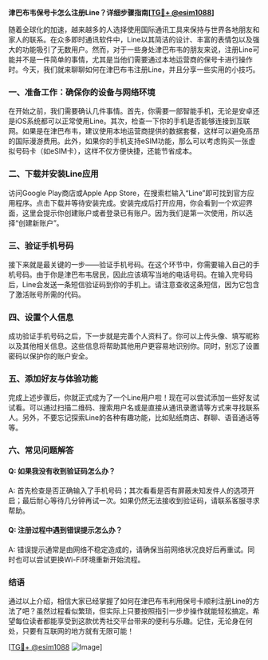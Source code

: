 **津巴布韦保号卡怎么注册Line？详细步骤指南[[TG💪+ @esim1088](https://t.me/s/esim1088)]**

随着全球化的加速，越来越多的人选择使用国际通讯工具来保持与世界各地朋友和家人的联系。在众多即时通讯软件中，Line以其简洁的设计、丰富的表情包以及强大的功能吸引了无数用户。然而，对于一些身处津巴布韦的朋友来说，注册Line可能并不是一件简单的事情，尤其是当他们需要通过本地运营商的保号卡进行操作时。今天，我们就来聊聊如何在津巴布韦注册Line，并且分享一些实用的小技巧。

### 一、准备工作：确保你的设备与网络环境

在开始之前，我们需要确认几件事情。首先，你需要一部智能手机，无论是安卓还是iOS系统都可以正常使用Line。其次，检查一下你的手机是否能够连接到互联网。如果是在津巴布韦，建议使用本地运营商提供的数据套餐，这样可以避免高昂的国际漫游费用。此外，如果你的手机支持eSIM功能，那么可以考虑购买一张虚拟号码卡（如eSIM卡），这样不仅方便快捷，还能节省成本。

### 二、下载并安装Line应用

访问Google Play商店或Apple App Store，在搜索栏输入“Line”即可找到官方应用程序。点击下载并等待安装完成。安装完成后打开应用，你会看到一个欢迎界面，这里会提示你创建账户或者登录已有账户。因为我们是第一次使用，所以选择“创建新账户”。

### 三、验证手机号码

接下来就是最关键的一步——验证手机号码。在这个环节中，你需要输入自己的手机号码。由于你是津巴布韦居民，因此应该填写当地的电话号码。在输入完号码后，Line会发送一条短信验证码到你的手机上。请注意查收这条短信，因为它包含了激活账号所需的代码。

### 四、设置个人信息

成功验证手机号码之后，下一步就是完善个人资料了。你可以上传头像、填写昵称以及其他相关信息。这些信息将帮助其他用户更容易地识别你。同时，别忘了设置密码以保护你的账户安全。

### 五、添加好友与体验功能

完成上述步骤后，你就正式成为了一个Line用户啦！现在可以尝试添加一些好友试试看。可以通过扫描二维码、搜索用户名或是直接从通讯录邀请等方式来寻找联系人。另外，不要忘记探索Line的各种有趣功能，比如贴纸商店、群聊、语音通话等等。

### 六、常见问题解答

#### Q: 如果我没有收到验证码怎么办？
A: 首先检查是否正确输入了手机号码；其次看看是否有屏蔽未知发件人的选项开启；最后耐心等待几分钟再试一次。如果仍然无法接收到验证码，请联系客服寻求帮助。

#### Q: 注册过程中遇到错误提示怎么办？
A: 错误提示通常是由网络不稳定造成的，请确保当前网络状况良好后再重试。同时也可以尝试更换Wi-Fi环境重新开始流程。

### 结语

通过以上介绍，相信大家已经掌握了如何在津巴布韦利用保号卡顺利注册Line的方法了吧？虽然过程看似繁琐，但实际上只要按照指引一步步操作就能轻松搞定。希望每位读者都能享受到这款优秀社交平台带来的便利与乐趣。记住，无论身在何处，只要有互联网的地方就有无限可能！

[[TG💪+ @esim1088](https://t.me/s/esim1088) ![Image](https://i.postimg.cc/4NQfJmqS/Snipaste-2025-05-13-00-14-12.png)]